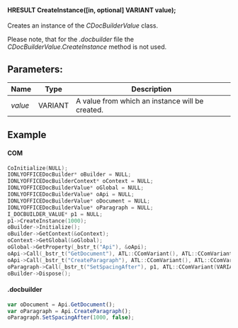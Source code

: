 #### HRESULT CreateInstance(\[in, optional] VARIANT value);

Creates an instance of the *CDocBuilderValue* class.

Please note, that for the *.docbuilder* file the *CDocBuilderValue.CreateInstance* method is not used.

## Parameters:

| Name    | Type    | Description                                     |
| ------- | ------- | ----------------------------------------------- |
| *value* | VARIANT | A value from which an instance will be created. |

## Example

#### COM

```c++
CoInitialize(NULL);
IONLYOFFICEDocBuilder* oBuilder = NULL;
IONLYOFFICEDocBuilderContext* oContext = NULL;
IONLYOFFICEDocBuilderValue* oGlobal = NULL;
IONLYOFFICEDocBuilderValue* oApi = NULL;
IONLYOFFICEDocBuilderValue* oDocument = NULL;
IONLYOFFICEDocBuilderValue* oParagraph = NULL;
I_DOCBUILDER_VALUE* p1 = NULL;
p1->CreateInstance(1000);
oBuilder->Initialize();
oBuilder->GetContext(&oContext);
oContext->GetGlobal(&oGlobal);
oGlobal->GetProperty(_bstr_t("Api"), &oApi);
oApi->Call(_bstr_t("GetDocument"), ATL::CComVariant(), ATL::CComVariant(), ATL::CComVariant(), ATL::CComVariant(), ATL::CComVariant(), ATL::CComVariant(), &oDocument);
oApi->Call(_bstr_t("CreateParagraph"), ATL::CComVariant(), ATL::CComVariant(), ATL::CComVariant(), ATL::CComVariant(), ATL::CComVariant(), ATL::CComVariant(), &oParagraph);
oParagraph->Call(_bstr_t("SetSpacingAfter"), p1, ATL::CComVariant(VARIANT_FALSE), ATL::CComVariant(), ATL::CComVariant(), ATL::CComVariant(), ATL::CComVariant(), NULL);
oBuilder->Dispose();
```

#### .docbuilder

```js
var oDocument = Api.GetDocument();
var oParagraph = Api.CreateParagraph();
oParagraph.SetSpacingAfter(1000, false);
```
